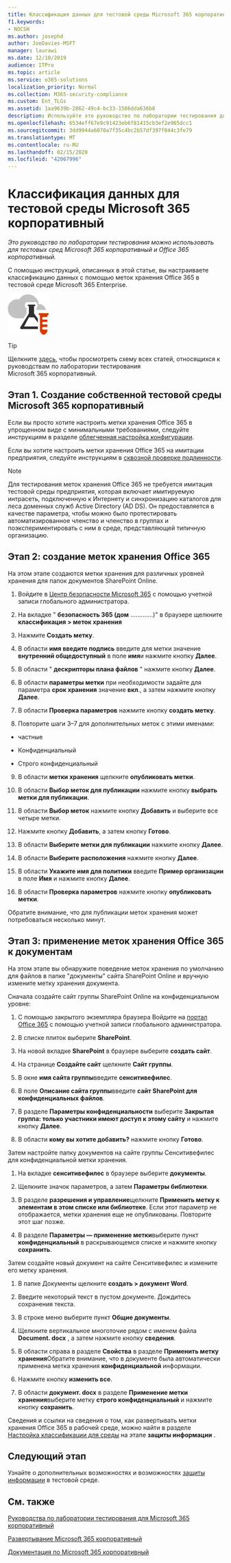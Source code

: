 ```yaml
---
title: Классификация данных для тестовой среды Microsoft 365 корпоративный
f1.keywords:
- NOCSH
ms.author: josephd
author: JoeDavies-MSFT
manager: laurawi
ms.date: 12/10/2019
audience: ITPro
ms.topic: article
ms.service: o365-solutions
localization_priority: Normal
ms.collection: M365-security-compliance
ms.custom: Ent_TLGs
ms.assetid: 1aa9639b-2862-49c4-bc33-1586dda636b8
description: Используйте это руководство по лаборатории тестирования для создания и использования меток хранения Office 365 для документов в тестовой среде Microsoft 365 Enterprise.
ms.openlocfilehash: 6534eff67e9c91423eb6f81415cb3ef2e965dcc1
ms.sourcegitcommit: 3dd9944a6070a7f35c4bc2b57df397f844c3fe79
ms.translationtype: MT
ms.contentlocale: ru-RU
ms.lasthandoff: 02/15/2020
ms.locfileid: "42067996"
---
```

# <a name="data-classification-for-your-microsoft-365-enterprise-test-environment"></a>Классификация данных для тестовой среды Microsoft 365 корпоративный

*Это руководство по лаборатории тестирования можно использовать для тестовых сред Microsoft 365 корпоративный и Office 365 корпоративный.*

С помощью инструкций, описанных в этой статье, вы настраиваете классификацию данных с помощью меток хранения Office 365 в тестовой среде Microsoft 365 Enterprise.

![Руководства по лаборатории тестирования для Microsoft Cloud](../media/m365-enterprise-test-lab-guides/cloud-tlg-icon.png)

> [!TIP]
> Щелкните [здесь](../media/m365-enterprise-test-lab-guides/Microsoft365EnterpriseTLGStack.pdf), чтобы просмотреть схему всех статей, относящихся к руководствам по лаборатории тестирования Microsoft 365 корпоративный.
  
## <a name="phase-1-build-out-your-microsoft-365-enterprise-test-environment"></a>Этап 1. Создание собственной тестовой среды Microsoft 365 корпоративный

Если вы просто хотите настроить метки хранения Office 365 в упрощенном виде с минимальными требованиями, следуйте инструкциям в разделе [облегченная настройка конфигурации](lightweight-base-configuration-microsoft-365-enterprise.md).
  
Если вы хотите настроить метки хранения Office 365 на имитации предприятия, следуйте инструкциям в [сквозной проверке подлинности](pass-through-auth-m365-ent-test-environment.md).
  
> [!NOTE]
> Для тестирования меток хранения Office 365 не требуется имитация тестовой среды предприятия, которая включает имитируемую интрасеть, подключенную к Интернету и синхронизацию каталогов для леса доменных служб Active Directory (AD DS). Он предоставляется в качестве параметра, чтобы можно было протестировать автоматизированное членство и членство в группах и поэкспериментировать с ним в среде, представляющей типичную организацию. 

## <a name="phase-2-create-office-365-retention-labels"></a>Этап 2: создание меток хранения Office 365

На этом этапе создаются метки хранения для различных уровней хранения для папок документов SharePoint Online.

1. Войдите в [Центр безопасности Microsoft 365](https://security.microsoft.com/homepage) с помощью учетной записи глобального администратора.
    
2. На вкладке " **безопасность 365 (дом** .............)" в браузере щелкните **классификация > меток хранения**
    
3. Нажмите **Создать метку**.
    
4. В области **имя введите подпись** введите для метки значение **внутренний общедоступный** в поле **имя**и нажмите кнопку **Далее**.

5. В области " **дескрипторы плана файлов** " нажмите кнопку **Далее**.
    
6. В области **параметры метки** при необходимости задайте для параметра **срок хранения** значение **вкл**., а затем нажмите кнопку **Далее**.
    
7. В области **Проверка параметров** нажмите кнопку **создать метку**.
    
8. Повторите шаги 3–7 для дополнительных меток с этими именами:
    
  - частные
    
  - Конфиденциальный
    
  - Строго конфиденциальный
  
9. В области **метки хранения** щелкните **опубликовать метки**.
    
10. В области **Выбор меток для публикации** нажмите кнопку **выбрать метки для публикации**.
    
11. В области **Выбор меток** нажмите кнопку **Добавить** и выберите все четыре метки.
    
12. Нажмите кнопку **Добавить**, а затем кнопку **Готово**.
    
13. В области **Выберите метки для публикации** нажмите кнопку **Далее**.
    
14. В области **Выберите расположения** нажмите кнопку **Далее**.
    
15. В области **Укажите имя для политики** введите **Пример организации** в поле **Имя** и нажмите кнопку **Далее**.
    
16. В области **Проверка параметров** нажмите кнопку **опубликовать метки**.
 
Обратите внимание, что для публикации меток хранения может потребоваться несколько минут.

## <a name="phase-3-apply-office-365-retention-labels-to-documents"></a>Этап 3: применение меток хранения Office 365 к документам

На этом этапе вы обнаружите поведение меток хранения по умолчанию для файлов в папке "документы" сайта SharePoint Online и вручную измените метку хранения документа.

Сначала создайте сайт группы SharePoint Online на конфиденциальном уровне:
  
1. С помощью закрытого экземпляра браузера Войдите на [портал Office 365](https://portal.office.com) с помощью учетной записи глобального администратора.
    
2. В списке плиток выберите **SharePoint**.
    
3. На новой вкладке **SharePoint** в браузере выберите **создать сайт**.
    
4. На странице **Создайте сайт** щелкните **Сайт группы**.
    
5. В окне **имя сайта группы**введите **сенситивефилес**.
    
6. В поле **Описание сайта группы**введите **сайт SharePoint для конфиденциальных файлов**.
    
7.  В разделе **Параметры конфиденциальности** выберите **Закрытая группа: только участники имеют доступ к этому сайту** и нажмите кнопку **Далее**.
    
8. В области **кому вы хотите добавить?** нажмите кнопку **Готово**.
    
Затем настройте папку документов на сайте группы Сенситивефилес для конфиденциальной метки хранения.
  
1. На вкладке **сенситивефилес** в браузере выберите **документы**.
    
2. Щелкните значок параметров, а затем **Параметры библиотеки**.
    
3. В разделе **разрешения и управление**щелкните **Применить метку к элементам в этом списке или библиотеке**. Если этот параметр не отображается, метки хранения еще не опубликованы. Повторите этот шаг позже.
    
4. В разделе **Параметры — применение метки**выберите пункт **конфиденциальный** в раскрывающемся списке и нажмите кнопку **сохранить**.

Затем создайте новый документ на сайте Сенситивефилес и измените его метку хранения.
    
1. В папке Документы щелкните **создать > документ Word**.
    
2. Введите некоторый текст в пустом документе. Дождитесь сохранения текста.
    
3. В строке меню выберите пункт **Общие документы**.
    
4. Щелкните вертикальное многоточие рядом с именем файла **Document. docx** , а затем нажмите кнопку **сведения**.
    
5. В области справа в разделе **Свойства** в разделе **Применить метку хранения**Обратите внимание, что в документе была автоматически применена метка хранения **конфиденциальной** информации.
    
6. Нажмите кнопку **изменить все**.
    
7. В области **документ. docx** в разделе **Применение метки хранения**выберите метку **строго конфиденциальный** и нажмите кнопку **сохранить**.

Сведения и ссылки на сведения о том, как развертывать метки хранения Office 365 в рабочей среде, можно найти в разделе [Настройка классификации для среды](infoprotect-configure-classification.md) на этапе **защиты информации** .

## <a name="next-step"></a>Следующий этап

Узнайте о дополнительных возможностях и возможностях [защиты информации](m365-enterprise-test-lab-guides.md#information-protection) в тестовой среде.

## <a name="see-also"></a>См. также

[Руководства по лаборатории тестирования для Microsoft 365 корпоративный](m365-enterprise-test-lab-guides.md)

[Развертывание Microsoft 365 корпоративный](deploy-microsoft-365-enterprise.md)

[Документация по Microsoft 365 корпоративный](https://docs.microsoft.com/microsoft-365-enterprise/)

 
